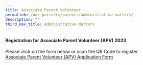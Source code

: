 ```yaml
---
title: Associate Parent Volunteer
permalink: /our-partners/parents/administrative-matters/
description: ""
third_nav_title: Administrative Matters
---
```

#### **Registration for Associate Parent Volunteer (APV) 2023**
Please click on the form below or scan the QR Code to register  
[Associate Parent Volunteer (APV) Application Form](https://form.gov.sg/61e6499a860fdd0014a8ee99)
